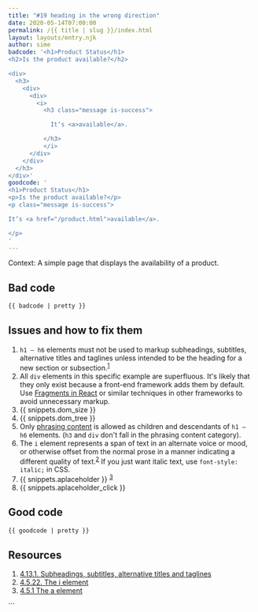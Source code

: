 ```yaml
---
title: "#19 heading in the wrong direction"
date: 2020-05-14T07:00:00
permalink: /{{ title | slug }}/index.html
layout: layouts/entry.njk
author: sime
badcode: '<h1>Product Status</h1> 
<h2>Is the product available?</h2> 

<div>
  <h3>
    <div>
      <div>
        <i>
          <h3 class="message is-success">

            It‘s <a>available</a>.

          </h3>
          </i>
      </div>
    </div>
  </h3>
</div>'
goodcode: '
<h1>Product Status</h1> 
<p>Is the product available?</p> 
<p class="message is-success">

It‘s <a href="/product.html">available</a>.

</p>
'
---
```

<div class="section bad">

Context: A simple page that displays the availability of a product.

## Bad code

```html
{{ badcode | pretty }}
```
</div>

<div class="section" id="issues">

## Issues and how to fix them

1. `h1 – h6` elements must not be used to markup subheadings, subtitles, alternative titles and taglines unless intended to be the heading for a new section or subsection.<sup><a href="#resources">1</a></sup>
1. All `div` elements in this specific example are superfluous. It's likely that they only exist because a front-end framework adds them by default. Use [Fragments in React](https://reactjs.org/docs/fragments.html) or similar techniques in other frameworks to avoid unnecessary markup.
1. {{ snippets.dom_size }}
1. {{ snippets.dom_tree }}
1. Only [phrasing content](https://www.w3.org/TR/html52/dom.html#phrasing-content) is allowed as children and descendants of `h1 – h6` elements. (`h3` and `div` don't fall in the phrasing content category).
1. The `i` element represents a span of text in an alternate voice or mood, or otherwise offset from the normal prose in a manner indicating a different quality of text.<sup><a href="#resources">2</a></sup> If you just want italic text, use `font-style: italic;` in CSS.
1. {{ snippets.aplaceholder }} <sup><a href="#resources">3</a></sup>
1. {{ snippets.aplaceholder_click }}
</div>

<div class="section">

## Good code

```html
{{ goodcode | pretty }}
```
</div>

<div class="section">

<h2 id="resources">Resources</h2>

1. [4.13.1. Subheadings, subtitles, alternative titles and taglines](https://www.w3.org/TR/html52/common-idioms-without-dedicated-elements.html#common-idioms-without-dedicated-elements)
1. [4.5.22. The i element](https://www.w3.org/TR/html52/textlevel-semantics.html#the-i-element)
1. [4.5.1 The a element](https://html.spec.whatwg.org/#the-a-element)
</div>
```

